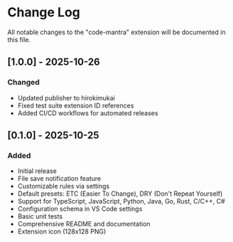 # Change Log

All notable changes to the "code-mantra" extension will be documented in this file.

## [1.0.0] - 2025-10-26

### Changed

- Updated publisher to hirokimukai
- Fixed test suite extension ID references
- Added CI/CD workflows for automated releases

## [0.1.0] - 2025-10-25

### Added

- Initial release
- File save notification feature
- Customizable rules via settings
- Default presets: ETC (Easier To Change), DRY (Don't Repeat Yourself)
- Support for TypeScript, JavaScript, Python, Java, Go, Rust, C/C++, C#
- Configuration schema in VS Code settings
- Basic unit tests
- Comprehensive README and documentation
- Extension icon (128x128 PNG)

